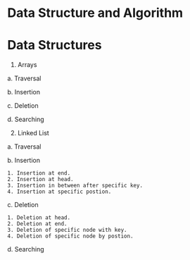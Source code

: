 # Data Structure and Algorithm

# Data Structures 

1. Arrays
  
  a. Traversal
  
  b. Insertion
  
  c. Deletion
  
  d. Searching

2. Linked List
  
  a. Traversal
  
  b. Insertion
    
    1. Insertion at end.
    2. Insertion at head.
    3. Insertion in between after specific key.
    4. Insertion at specific postion.
  
  c. Deletion
    
    1. Deletion at head.
    2. Deletion at end.
    3. Deletion of specific node with key.
    4. Deletion of specific node by postion.
  
  d. Searching  
